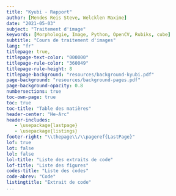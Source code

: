 ```yaml
---
title: "Kyubi - Rapport"
author: [Mendes Reis Steve, Welcklen Maxime]
date: "2021-05-03"
subject: "Traitement d'image"
keywords: [Morphologie, Image, Python, OpenCV, Rubiks, cube]
subtitle: "Cours de traitement d'images"
lang: "fr"
titlepage: true,
titlepage-text-color: "000000"
titlepage-rule-color: "360049"
titlepage-rule-height: 8
titlepage-background: "resources/background-kyubi.pdf"
page-background: "resources/background-pages.pdf"
page-background-opacity: 0.8
numbersections: true
toc-own-page: true
toc: true
toc-title: "Table des matières"
header-center: "He-Arc"
header-includes:
   - \usepackage{lastpage}
   - \usepackage{listings}
footer-right: "\\thepage\\/\\pageref{LastPage}"
lof: true
lot: false
lol: false
lol-title: "Liste des extraits de code"
lof-title: "Liste des figures"
codes-title: "Liste des codes"
code-abrev: "Code"
listingtitle: "Extrait de code"
...
```

